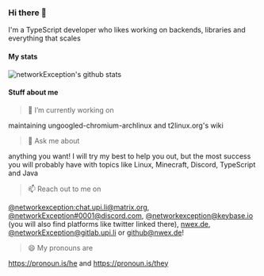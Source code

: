 ### Hi there 👋

I'm a TypeScript developer who likes working on backends, libraries and everything that scales

#### My stats

![networkException's github stats](https://github-readme-stats.vercel.app/api?username=networkException&bg_color=30,e96443,904e95&title_color=fff&text_color=fff)

#### Stuff about me

> 🔭 I’m currently working on

maintaining ungoogled-chromium-archlinux and t2linux.org's wiki

> 💬 Ask me about

anything you want! I will try my best to help you out, but the most success you will probably have with topics like Linux, Minecraft, Discord, TypeScript and Java

> 📫 Reach out to me on

[@networkexception:chat.upi.li@matrix.org](https://matrix.to/#/@networkexception:chat.upi.li), [@networkException#0001@discord.com](https://discord.nwex.de/), [@networkexception@keybase.io](https://keybase.nwex.de/) (you will also find platforms like twitter linked there), [nwex.de](https://nwex.de/), [@networkException@gitlab.upi.li](https://gitlab.upi.li/networkException) or [github@nwex.de](mailto:github@nwex.de)!

> 😄 My pronouns are

https://pronoun.is/he and https://pronoun.is/they

